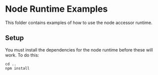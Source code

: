 Node Runtime Examples
=====================

This folder contains examples of how to use the node accessor runtime.

Setup
-----

You must install the dependencies for the node runtime before these will work.
To do this:

    cd ..
    npm install
